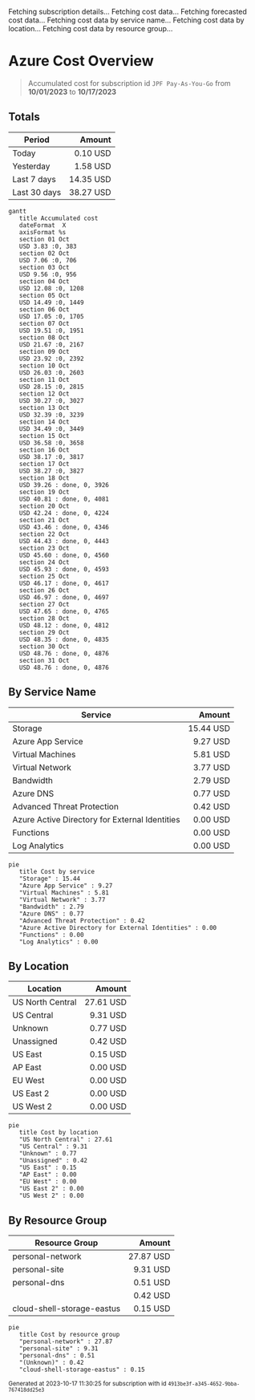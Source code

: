 Fetching subscription details...
Fetching cost data...
Fetching forecasted cost data...
Fetching cost data by service name...
Fetching cost data by location...
Fetching cost data by resource group...
# Azure Cost Overview

> Accumulated cost for subscription id `JPF Pay-As-You-Go` from **10/01/2023** to **10/17/2023**

## Totals

|Period|Amount|
|---|---:|
|Today|0.10 USD|
|Yesterday|1.58 USD|
|Last 7 days|14.35 USD|
|Last 30 days|38.27 USD|

```mermaid
gantt
   title Accumulated cost
   dateFormat  X
   axisFormat %s
   section 01 Oct
   USD 3.83 :0, 383
   section 02 Oct
   USD 7.06 :0, 706
   section 03 Oct
   USD 9.56 :0, 956
   section 04 Oct
   USD 12.08 :0, 1208
   section 05 Oct
   USD 14.49 :0, 1449
   section 06 Oct
   USD 17.05 :0, 1705
   section 07 Oct
   USD 19.51 :0, 1951
   section 08 Oct
   USD 21.67 :0, 2167
   section 09 Oct
   USD 23.92 :0, 2392
   section 10 Oct
   USD 26.03 :0, 2603
   section 11 Oct
   USD 28.15 :0, 2815
   section 12 Oct
   USD 30.27 :0, 3027
   section 13 Oct
   USD 32.39 :0, 3239
   section 14 Oct
   USD 34.49 :0, 3449
   section 15 Oct
   USD 36.58 :0, 3658
   section 16 Oct
   USD 38.17 :0, 3817
   section 17 Oct
   USD 38.27 :0, 3827
   section 18 Oct
   USD 39.26 : done, 0, 3926
   section 19 Oct
   USD 40.81 : done, 0, 4081
   section 20 Oct
   USD 42.24 : done, 0, 4224
   section 21 Oct
   USD 43.46 : done, 0, 4346
   section 22 Oct
   USD 44.43 : done, 0, 4443
   section 23 Oct
   USD 45.60 : done, 0, 4560
   section 24 Oct
   USD 45.93 : done, 0, 4593
   section 25 Oct
   USD 46.17 : done, 0, 4617
   section 26 Oct
   USD 46.97 : done, 0, 4697
   section 27 Oct
   USD 47.65 : done, 0, 4765
   section 28 Oct
   USD 48.12 : done, 0, 4812
   section 29 Oct
   USD 48.35 : done, 0, 4835
   section 30 Oct
   USD 48.76 : done, 0, 4876
   section 31 Oct
   USD 48.76 : done, 0, 4876
```

## By Service Name

|Service|Amount|
|---|---:|
|Storage|15.44 USD|
|Azure App Service|9.27 USD|
|Virtual Machines|5.81 USD|
|Virtual Network|3.77 USD|
|Bandwidth|2.79 USD|
|Azure DNS|0.77 USD|
|Advanced Threat Protection|0.42 USD|
|Azure Active Directory for External Identities|0.00 USD|
|Functions|0.00 USD|
|Log Analytics|0.00 USD|

```mermaid
pie
   title Cost by service
   "Storage" : 15.44
   "Azure App Service" : 9.27
   "Virtual Machines" : 5.81
   "Virtual Network" : 3.77
   "Bandwidth" : 2.79
   "Azure DNS" : 0.77
   "Advanced Threat Protection" : 0.42
   "Azure Active Directory for External Identities" : 0.00
   "Functions" : 0.00
   "Log Analytics" : 0.00
```

## By Location

|Location|Amount|
|---|---:|
|US North Central|27.61 USD|
|US Central|9.31 USD|
|Unknown|0.77 USD|
|Unassigned|0.42 USD|
|US East|0.15 USD|
|AP East|0.00 USD|
|EU West|0.00 USD|
|US East 2|0.00 USD|
|US West 2|0.00 USD|

```mermaid
pie
   title Cost by location
   "US North Central" : 27.61
   "US Central" : 9.31
   "Unknown" : 0.77
   "Unassigned" : 0.42
   "US East" : 0.15
   "AP East" : 0.00
   "EU West" : 0.00
   "US East 2" : 0.00
   "US West 2" : 0.00
```

## By Resource Group

|Resource Group|Amount|
|---|---:|
|personal-network|27.87 USD|
|personal-site|9.31 USD|
|personal-dns|0.51 USD|
||0.42 USD|
|cloud-shell-storage-eastus|0.15 USD|

```mermaid
pie
   title Cost by resource group
   "personal-network" : 27.87
   "personal-site" : 9.31
   "personal-dns" : 0.51
   "(Unknown)" : 0.42
   "cloud-shell-storage-eastus" : 0.15
```

<sup>Generated at 2023-10-17 11:30:25 for subscription with id `4913be3f-a345-4652-9bba-767418dd25e3`</sup>
